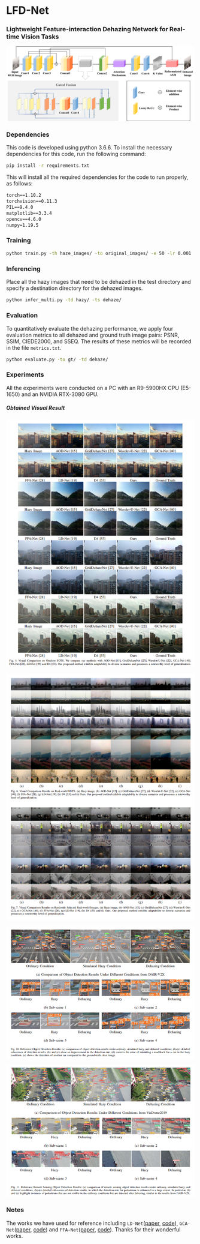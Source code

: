 # LFD-Net

### Lightweight Feature-interaction Dehazing Network for Real-time Vision Tasks

![](readme_images/framework.jpg)

### Dependencies

This code is developed using python 3.6.6. To install the necessary dependencies for this code, run the following command:

```bash
pip install -r requirements.txt
```

This will install all the required dependencies for the code to run properly, as follows:

```
torch==1.10.2
torchvision==0.11.3
PIL==9.4.0
matplotlib==3.3.4
opencv==4.6.0
numpy=1.19.5
```

### Training

```bash
python train.py -th haze_images/ -to original_images/ -e 50 -lr 0.001
```

### Inferencing

Place all the hazy images that need to be dehazed in the test directory and specify a destination directory for the dehazed images.

```bash
python infer_multi.py -td hazy/ -ts dehaze/ 
```

### Evaluation

To quantitatively evaluate the dehazing performance, we apply four evaluation metrics to all dehazed and ground truth image pairs: PSNR, SSIM, CIEDE2000, and SSEQ. The results of these metrics will be recorded in the file `metrics.txt`.

```bash
python evaluate.py -to gt/ -td dehaze/
```

### Experiments

All the experiments were conducted on a PC with an R9-5900HX CPU (E5-1650) and an NVIDIA RTX-3080 GPU. 

##### Obtained Visual Result

![](readme_images/visual_comparison_SOTS.png)

![alt](readme_images/visual_comparison_HSTS&OWN.png)

![alt](readme_images/object_detection_outdoor.png)

![alt](readme_images/object_detection_remote_sensing.png)

### Notes

The works we have used for reference including `LD-Net`([paper](https://ieeexplore.ieee.org/abstract/document/9562276), [code](https://github.com/hayatkhan8660-maker/Light-DehazeNet)), `GCA-Net`([paper](https://ieeexplore.ieee.org/abstract/document/8658661), [code](https://github.com/cddlyf/GCANet)) and `FFA-Net`([paper](https://ojs.aaai.org/index.php/AAAI/article/view/6865), [code](https://github.com/zhilin007/FFA-Net)). Thanks for their wonderful works.
